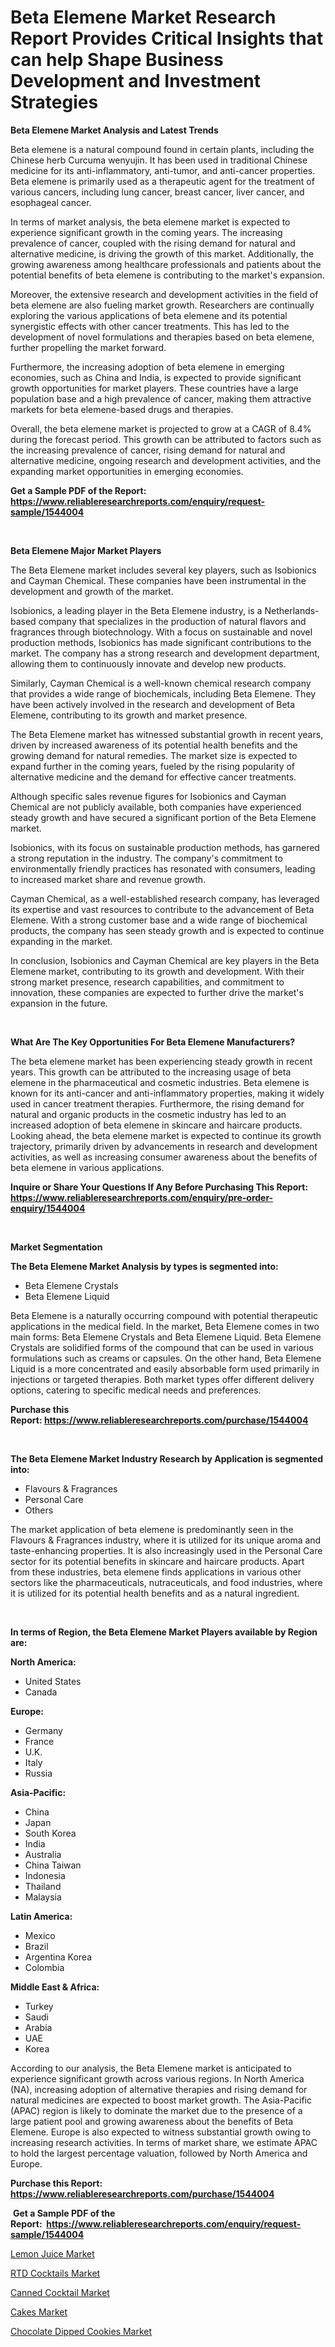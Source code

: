 <p><h1>Beta Elemene Market Research Report Provides Critical Insights that can help Shape Business Development and Investment Strategies</h1></p><p><strong>Beta Elemene Market Analysis and Latest Trends</strong></p>
<p><p>Beta elemene is a natural compound found in certain plants, including the Chinese herb Curcuma wenyujin. It has been used in traditional Chinese medicine for its anti-inflammatory, anti-tumor, and anti-cancer properties. Beta elemene is primarily used as a therapeutic agent for the treatment of various cancers, including lung cancer, breast cancer, liver cancer, and esophageal cancer.</p><p>In terms of market analysis, the beta elemene market is expected to experience significant growth in the coming years. The increasing prevalence of cancer, coupled with the rising demand for natural and alternative medicine, is driving the growth of this market. Additionally, the growing awareness among healthcare professionals and patients about the potential benefits of beta elemene is contributing to the market's expansion.</p><p>Moreover, the extensive research and development activities in the field of beta elemene are also fueling market growth. Researchers are continually exploring the various applications of beta elemene and its potential synergistic effects with other cancer treatments. This has led to the development of novel formulations and therapies based on beta elemene, further propelling the market forward.</p><p>Furthermore, the increasing adoption of beta elemene in emerging economies, such as China and India, is expected to provide significant growth opportunities for market players. These countries have a large population base and a high prevalence of cancer, making them attractive markets for beta elemene-based drugs and therapies.</p><p>Overall, the beta elemene market is projected to grow at a CAGR of 8.4% during the forecast period. This growth can be attributed to factors such as the increasing prevalence of cancer, rising demand for natural and alternative medicine, ongoing research and development activities, and the expanding market opportunities in emerging economies.</p></p>
<p><strong>Get a Sample PDF of the Report:&nbsp; <a href="https://www.reliableresearchreports.com/enquiry/request-sample/1544004">https://www.reliableresearchreports.com/enquiry/request-sample/1544004</a></strong></p>
<p>&nbsp;</p>
<p><strong>Beta Elemene Major Market Players</strong></p>
<p><p>The Beta Elemene market includes several key players, such as Isobionics and Cayman Chemical. These companies have been instrumental in the development and growth of the market.</p><p>Isobionics, a leading player in the Beta Elemene industry, is a Netherlands-based company that specializes in the production of natural flavors and fragrances through biotechnology. With a focus on sustainable and novel production methods, Isobionics has made significant contributions to the market. The company has a strong research and development department, allowing them to continuously innovate and develop new products.</p><p>Similarly, Cayman Chemical is a well-known chemical research company that provides a wide range of biochemicals, including Beta Elemene. They have been actively involved in the research and development of Beta Elemene, contributing to its growth and market presence.</p><p>The Beta Elemene market has witnessed substantial growth in recent years, driven by increased awareness of its potential health benefits and the growing demand for natural remedies. The market size is expected to expand further in the coming years, fueled by the rising popularity of alternative medicine and the demand for effective cancer treatments.</p><p>Although specific sales revenue figures for Isobionics and Cayman Chemical are not publicly available, both companies have experienced steady growth and have secured a significant portion of the Beta Elemene market.</p><p>Isobionics, with its focus on sustainable production methods, has garnered a strong reputation in the industry. The company's commitment to environmentally friendly practices has resonated with consumers, leading to increased market share and revenue growth.</p><p>Cayman Chemical, as a well-established research company, has leveraged its expertise and vast resources to contribute to the advancement of Beta Elemene. With a strong customer base and a wide range of biochemical products, the company has seen steady growth and is expected to continue expanding in the market.</p><p>In conclusion, Isobionics and Cayman Chemical are key players in the Beta Elemene market, contributing to its growth and development. With their strong market presence, research capabilities, and commitment to innovation, these companies are expected to further drive the market's expansion in the future.</p></p>
<p>&nbsp;</p>
<p><strong>What Are The Key Opportunities For Beta Elemene Manufacturers?</strong></p>
<p><p>The beta elemene market has been experiencing steady growth in recent years. This growth can be attributed to the increasing usage of beta elemene in the pharmaceutical and cosmetic industries. Beta elemene is known for its anti-cancer and anti-inflammatory properties, making it widely used in cancer treatment therapies. Furthermore, the rising demand for natural and organic products in the cosmetic industry has led to an increased adoption of beta elemene in skincare and haircare products. Looking ahead, the beta elemene market is expected to continue its growth trajectory, primarily driven by advancements in research and development activities, as well as increasing consumer awareness about the benefits of beta elemene in various applications.</p></p>
<p><strong>Inquire or Share Your Questions If Any Before Purchasing This Report: <a href="https://www.reliableresearchreports.com/enquiry/pre-order-enquiry/1544004">https://www.reliableresearchreports.com/enquiry/pre-order-enquiry/1544004</a></strong></p>
<p>&nbsp;</p>
<p><strong>Market Segmentation</strong></p>
<p><strong>The Beta Elemene Market Analysis by types is segmented into:</strong></p>
<p><ul><li>Beta Elemene Crystals</li><li>Beta Elemene Liquid</li></ul></p>
<p><p>Beta Elemene is a naturally occurring compound with potential therapeutic applications in the medical field. In the market, Beta Elemene comes in two main forms: Beta Elemene Crystals and Beta Elemene Liquid. Beta Elemene Crystals are solidified forms of the compound that can be used in various formulations such as creams or capsules. On the other hand, Beta Elemene Liquid is a more concentrated and easily absorbable form used primarily in injections or targeted therapies. Both market types offer different delivery options, catering to specific medical needs and preferences.</p></p>
<p><strong>Purchase this Report:&nbsp;<a href="https://www.reliableresearchreports.com/purchase/1544004">https://www.reliableresearchreports.com/purchase/1544004</a></strong></p>
<p>&nbsp;</p>
<p><strong>The Beta Elemene Market Industry Research by Application is segmented into:</strong></p>
<p><ul><li>Flavours & Fragrances</li><li>Personal Care</li><li>Others</li></ul></p>
<p><p>The market application of beta elemene is predominantly seen in the Flavours & Fragrances industry, where it is utilized for its unique aroma and taste-enhancing properties. It is also increasingly used in the Personal Care sector for its potential benefits in skincare and haircare products. Apart from these industries, beta elemene finds applications in various other sectors like the pharmaceuticals, nutraceuticals, and food industries, where it is utilized for its potential health benefits and as a natural ingredient.</p></p>
<p>&nbsp;</p>
<p><strong>In terms of Region, the Beta Elemene Market Players available by Region are:</strong></p>
<p>
    <p> <strong> North America: </strong>
        <ul>
            <li>United States</li>
            <li>Canada</li>
        </ul>
        </p> 
    <p> <strong> Europe: </strong>
        <ul>
            <li>Germany</li>
            <li>France</li>
            <li>U.K.</li>
            <li>Italy</li>
            <li>Russia</li>
        </ul>
        </p> 
    <p> <strong> Asia-Pacific: </strong>
        <ul>
            <li>China</li>
            <li>Japan</li>
            <li>South Korea</li>
            <li>India</li>
            <li>Australia</li>
            <li>China Taiwan</li>
            <li>Indonesia</li>
            <li>Thailand</li>
            <li>Malaysia</li>
        </ul>
        </p> 
    <p> <strong> Latin America: </strong>
        <ul>
            <li>Mexico</li>
            <li>Brazil</li>
            <li>Argentina Korea</li>
            <li>Colombia</li>
        </ul>
        </p> 
    <p> <strong> Middle East & Africa: </strong>
        <ul>
            <li>Turkey</li>
            <li>Saudi</li>
            <li>Arabia</li>
            <li>UAE</li>
            <li>Korea</li>
        </ul>
    </p>
    </p>
<p><p>According to our analysis, the Beta Elemene market is anticipated to experience significant growth across various regions. In North America (NA), increasing adoption of alternative therapies and rising demand for natural medicines are expected to boost market growth. The Asia-Pacific (APAC) region is likely to dominate the market due to the presence of a large patient pool and growing awareness about the benefits of Beta Elemene. Europe is also expected to witness substantial growth owing to increasing research activities. In terms of market share, we estimate APAC to hold the largest percentage valuation, followed by North America and Europe.</p></p>
<p><strong>Purchase this Report: <a href="https://www.reliableresearchreports.com/purchase/1544004">https://www.reliableresearchreports.com/purchase/1544004</a></strong></p>
<p>&nbsp;<strong>Get a Sample PDF of the Report:&nbsp;&nbsp;<a href="https://www.reliableresearchreports.com/enquiry/request-sample/1544004">https://www.reliableresearchreports.com/enquiry/request-sample/1544004</a></strong></p>
<p><strong></strong></p>
<p><p><a href="https://medium.com/@alesiabrahimi58/lemon-juice-market-size-cagr-trends-2024-2030-56bb22a39e51">Lemon Juice Market</a></p><p><a href="https://medium.com/@kejsioni/rtd-cocktails-market-outlook-industry-overview-and-forecast-2023-to-2030-f1eb22f79cce">RTD Cocktails Market</a></p><p><a href="https://medium.com/@adeafrashri2022/canned-cocktail-market-research-report-its-history-and-forecast-2023-to-2030-7861b572d3dd">Canned Cocktail Market</a></p><p><a href="https://medium.com/@besaosmani1903/cakes-market-size-and-market-trends-complete-industry-overview-2023-to-2030-62f90fb11da2">Cakes Market</a></p><p><a href="https://medium.com/@kyliemorgan1913/chocolate-dipped-cookies-market-the-key-to-successful-business-strategy-forecast-till-2030-65d61caeb8cd">Chocolate Dipped Cookies Market</a></p></p>